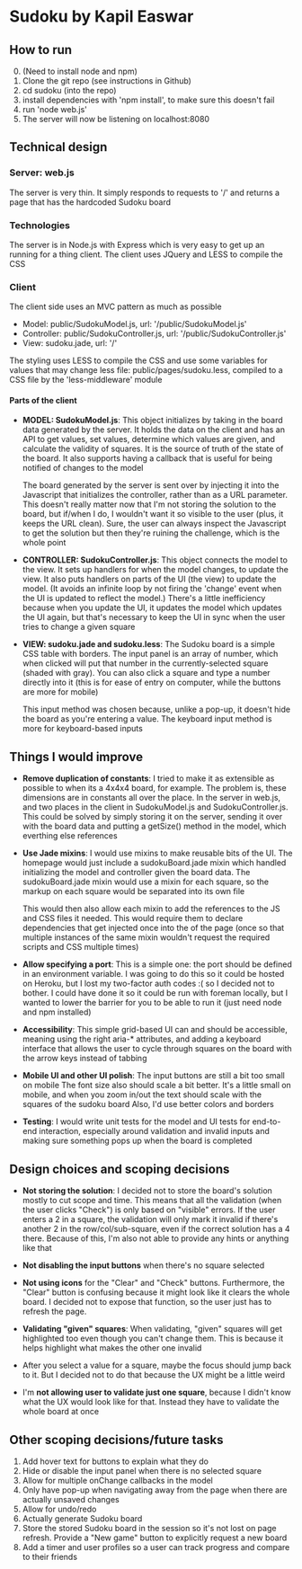 # Sudoku by Kapil Easwar

## How to run
0. (Need to install node and npm)
1. Clone the git repo (see instructions in Github)
2. cd sudoku (into the repo)
3. install dependencies with 'npm install', to make sure this doesn't fail
4. run 'node web.js'
5. The server will now be listening on localhost:8080

## Technical design
### Server: web.js
The server is very thin. It simply responds to requests to '/' and returns a page that
has the hardcoded Sudoku board

### Technologies
The server is in Node.js with Express which is very easy to get up an running for a thing client.
The client uses JQuery and LESS to compile the CSS

### Client
The client side uses an MVC pattern as much as possible
- Model: public/SudokuModel.js, url: '/public/SudokuModel.js'
- Controller: public/SudokuController.js, url: '/public/SudokuController.js'
- View: sudoku.jade, url: '/'
    
The styling uses LESS to compile the CSS and use some variables for values that may change
        less file: public/pages/sudoku.less, compiled to a CSS file by the 'less-middleware' module

#### Parts of the client
- **MODEL: SudokuModel.js**:
    This object initializes by taking in the board data generated by the server. It holds the data on the client
        and has an API to get values, set values, determine which values are given, and calculate the validity
        of squares. It is the source of truth of the state of the board. It also supports having a callback that
        is useful for being notified of changes to the model
        
    The board generated by the server is sent over by injecting it into the Javascript that initializes the controller,
        rather than as a URL parameter. This doesn't really matter now that I'm not storing the solution to the board,
        but if/when I do, I wouldn't want it so visible to the user (plus, it keeps the URL clean). Sure, the user can
        always inspect the Javascript to get the solution but then they're ruining the challenge, which is the whole
        point
        

- **CONTROLLER: SudokuController.js**:
        This object connects the model to the view. It sets up handlers for when the model changes, to update the
        view. It also puts handlers on parts of the UI (the view) to update the model. (It avoids an infinite loop
        by not firing the 'change' event when the UI is updated to reflect the model.) There's a little inefficiency
        because when you update the UI, it updates the model which updates the UI again, but that's necessary to
        keep the UI in sync when the user tries to change a given square

- **VIEW: sudoku.jade and sudoku.less**:
    The Sudoku board is a simple CSS table with borders. The input panel is an array of number, which when clicked
        will put that number in the currently-selected square (shaded with gray). You can also click a square and
        type a number directly into it (this is for ease of entry on computer, while the buttons are more for mobile)

    This input method was chosen because, unlike a pop-up, it doesn't hide the board as you're entering a value. The
        keyboard input method is more for keyboard-based inputs

## Things I would improve
- **Remove duplication of constants**:
    I tried to make it as extensible as possible to when its a 4x4x4 board, for example. The problem is, these dimensions
    are in constants all over the place. In the server in web.js, and two places in the client in SudokuModel.js and
    SudokuController.js. This could be solved by simply storing it on the server, sending it over with the board data
    and putting a getSize() method in the model, which everthing else references

- **Use Jade mixins**:
    I would use mixins to make reusable bits of the UI. The homepage would just include a sudokuBoard.jade mixin which handled
    initializing the model and controller given the board data. The sudokuBoard.jade mixin would use a mixin for each square,
    so the markup on each square would be separated into its own file

    This would then also allow each mixin to add the references to the JS and CSS files it needed. This would require them
    to declare dependencies that get injected once into the <head> of the page (once so that multiple instances of the
    same mixin wouldn't request the required scripts and CSS multiple times)

- **Allow specifying a port**:
    This is a simple one: the port should be defined in an environment variable. I was going to do this so it could be
    hosted on Heroku, but I lost my two-factor auth codes :( so I decided not to bother. I could have done it so it could
    be run with foreman locally, but I wanted to lower the barrier for you to be able to run it (just need node and npm installed)

- **Accessibility**:
    This simple grid-based UI can and should be accessible, meaning using the right aria-* attributes, and adding a keyboard
    interface that allows the user to cycle through squares on the board with the arrow keys instead of tabbing

- **Mobile UI and other UI polish**:
    The input buttons are still a bit too small on mobile
    The font size also should scale a bit better. It's a little small on mobile, and when you zoom in/out the text should
        scale with the squares of the sudoku board
    Also, I'd use better colors and borders

- **Testing**:
    I would write unit tests for the model and UI tests for end-to-end interaction, especially around validation and
    invalid inputs and making sure something pops up when the board is completed

## Design choices and scoping decisions
- **Not storing the solution**:
    I decided not to store the board's solution mostly to cut scope and time. This means that all the validation
    (when the user clicks "Check") is only based on "visible" errors. If the user enters a 2 in a square, the validation
    will only mark it invalid if there's another 2 in the row/col/sub-square, even if the correct solution has a 4 there.
    Because of this, I'm also not able to provide any hints or anything like that

- **Not disabling the input buttons** when there's no square selected

- **Not using icons** for the "Clear" and "Check" buttons. Furthermore, the "Clear" button is confusing because it might look
    like it clears the whole board. I decided not to expose that function, so the user just has to refresh the page.

- **Validating "given" squares**:
    When validating, "given" squares will get highlighted too even though you can't change them. This is because it
    helps highlight what makes the other one invalid

- After you select a value for a square, maybe the focus should jump back to it. But I decided not to do that because the
    UX might be a little weird

- I'm **not allowing user to validate just one square**, because I didn't know what the UX would look like for that. Instead
    they have to validate the whole board at once

## Other scoping decisions/future tasks
1. Add hover text for buttons to explain what they do
2. Hide or disable the input panel when there is no selected square
3. Allow for multiple onChange callbacks in the model
4. Only have pop-up when navigating away from the page when there are actually unsaved changes
5. Allow for undo/redo
6. Actually generate Sudoku board
7. Store the stored Sudoku board in the session so it's not lost on page refresh. Provide a "New game" button to
        explicitly request a new board
8. Add a timer and user profiles so a user can track progress and compare to their friends

